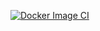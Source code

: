 [![Docker Image CI](https://github.com/sintcode/adsd-zoo/actions/workflows/docker-image.yml/badge.svg)](https://github.com/sintcode/adsd-zoo/actions/workflows/docker-image.yml)

